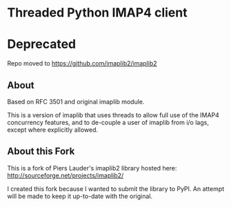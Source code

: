 Threaded Python IMAP4 client
============================

Deprecated
==========

Repo moved to https://github.com/imaplib2/imaplib2

About
-----

Based on RFC 3501 and original imaplib module.

This is a version of imaplib that uses threads to allow full use of the
IMAP4 concurrency features, and to de-couple a user of imaplib from i/o
lags, except where explicitly allowed.

About this Fork
---------------

This is a fork of Piers Lauder's imaplib2 library hosted here: http://sourceforge.net/projects/imaplib2/

I created this fork because I wanted to submit the library to PyPI. An attempt will be made to keep it up-to-date with the original.
